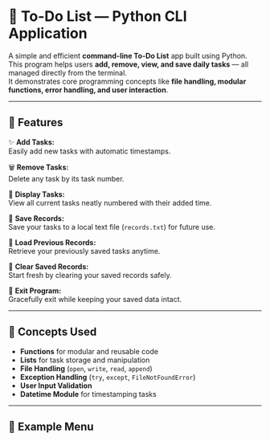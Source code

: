 # 📝 To-Do List — Python CLI Application

A simple and efficient **command-line To-Do List** app built using Python.  
This program helps users **add, remove, view, and save daily tasks** — all managed directly from the terminal.  
It demonstrates core programming concepts like **file handling, modular functions, error handling, and user interaction**.

---

## 🚀 Features

✨ **Add Tasks:**  
Easily add new tasks with automatic timestamps.  

🗑️ **Remove Tasks:**  
Delete any task by its task number.  

📜 **Display Tasks:**  
View all current tasks neatly numbered with their added time.  

💾 **Save Records:**  
Save your tasks to a local text file (`records.txt`) for future use.  

📂 **Load Previous Records:**  
Retrieve your previously saved tasks anytime.  

🧹 **Clear Saved Records:**  
Start fresh by clearing your saved records safely.  

🚪 **Exit Program:**  
Gracefully exit while keeping your saved data intact.

---

## 🧠 Concepts Used

- **Functions** for modular and reusable code  
- **Lists** for task storage and manipulation  
- **File Handling** (`open`, `write`, `read`, `append`)  
- **Exception Handling** (`try`, `except`, `FileNotFoundError`)  
- **User Input Validation**  
- **Datetime Module** for timestamping tasks  

---

## 🧩 Example Menu

